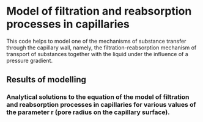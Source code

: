 # Model of filtration and reabsorption processes in capillaries

This code helps to model one of the mechanisms of substance transfer through the capillary wall, namely, the filtration-reabsorption mechanism of transport of substances together with the liquid under the influence of a pressure gradient.

## Results of modelling

### Analytical solutions to the equation of the model of filtration and reabsorption processes in capillaries for various values of the parameter r (pore radius on the capillary surface).

